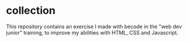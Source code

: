 # collection

This repository contains an exercise I made with becode in the "web dev junior" training, to improve my abilities with HTML, CSS and Javascript.

